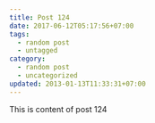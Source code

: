 ```yaml
---
title: Post 124
date: 2017-06-12T05:17:56+07:00
tags:
  - random post
  - untagged
category:
  - random post
  - uncategorized
updated: 2013-01-13T11:33:31+07:00
---
```

This is content of post 124